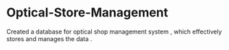 # Optical-Store-Management
Created a database for optical shop management system , which effectively stores and manages the data .
